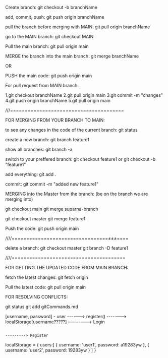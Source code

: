 Create branch:
git checkout -b branchName

add, commit, push:
git push origin branchName

pull the branch before merging with MAIN:
git pull origin branchName

go to the MAIN branch:
git checkout MAIN

Pull the main branch: 
git pull origin main

MERGE the branch into the main branch:
git merge branchName

OR

PUSH the main code:
git push origin main


For pull request from MAIN branch:

1.git checkout branchName
2.git pull origin main
3.git commit -m "changes"
4.git push origin branchName
5.git pull origin main




///=======================================


FOR MERGING FROM YOUR BRANCH TO MAIN:

to see any changes in the code of the current branch:
git status

create a new branch:
git branch feature1

show all branches:
git branch -a

switch to your preffered branch:
git checkout feature1                   or  git checkout -b "feature1"

add everything:
git add .

commit:
git commit -m "added new feature1"


MERGING into the Master from the branch:
(be on the branch we are merging into)

git checkout main
git merge suparna-branch

git checkout master
git merge feature1

Push the code:
git push origin main


////=================================≠≠≠====

delete a branch:
git checkout master
git branch -D feature1

////=======================================


FOR GETTING THE UPDATED CODE FROM MAIN BRANCH:

fetch the latest changes:
git fetch origin

Pull the latest code:
git pull origin main



FOR RESOLVING CONFLICTS:

git status
git add gitCommands.md



[username, password] - user ------> register() -------> localStorage[username?????]  ---------> Login

                                                                                     ---------> Register

localStorage = {
    users:[
        {
            username: 'user1',
            password: a19283yw
        },
        {
            username: 'user2',
            password: 19283yw
        }
    ]
}